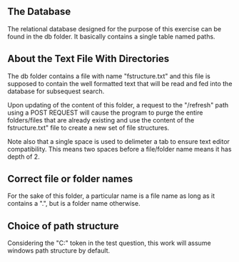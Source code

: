 ## The Database
The relational database designed for the purpose of this exercise can be found in the db folder. It basically contains a single table named paths.

## About the Text File With Directories
The db folder contains a file with name "fstructure.txt" and this file is supposed to contain the well formatted text that will be read and fed into the database for subsequest search.

Upon updating of the content of this folder, a request to the "/refresh" path using a POST REQUEST will cause the program to purge the entire folders/files that are already existing and use the content of the fstructure.txt" file to create a new set of file structures. 

Note also that a single space is used to delimeter a tab to ensure text editor compatibility. This means two spaces before a file/folder name means it has depth of 2.

## Correct file or folder names
For the sake of this folder, a particular name is a file name as long as it contains a ".", but is a folder name otherwise.

## Choice of path structure
Considering the "C:" token in the test question, this work will assume windows path structure by default.
